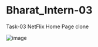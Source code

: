 # Bharat_Intern-03
Task-03 NetFlix Home Page clone

![image](https://github.com/NikhilBhure/Bharat_Intern-03/assets/112677692/3b00c28c-749b-4853-ab64-f3a0c2de5649)

